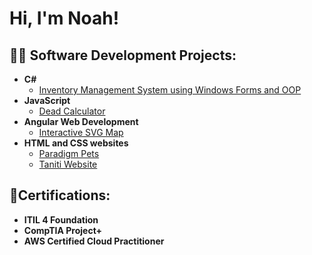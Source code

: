 <h1>Hi, I'm Noah!</h1>

<h2>👨‍💻 Software Development Projects:</h2>

- <b>C#</b>
  - [Inventory Management System using Windows Forms and OOP](https://github.com/NoahDBaldwin/InventoryManagementSystem)
- <b>JavaScript</b>
  - [Dead Calculator](https://github.com/NoahDBaldwin/Dead-Calculator) 
- <b>Angular Web Development</b>
  - [Interactive SVG Map](https://github.com/NoahDBaldwin/SVG-Map)
- <b>HTML and CSS websites</b>
  - [Paradigm Pets](https://github.com/NoahDBaldwin/ParadigmPets-Webpage)
  - [Taniti Website](https://github.com/NoahDBaldwin/Taniti-Website/tree/main)

 
<h2>📜Certifications:</h2>

- <b>ITIL 4 Foundation</b>
- <b>CompTIA Project+</b>
- <b>AWS Certified Cloud Practitioner</b>

<!--
Here are some ideas to get you started:

- 🔭 I’m currently working on ...
- 🌱 I’m currently learning ...
- 👯 I’m looking to collaborate on ...
- 🤔 I’m looking for help with ...
- 💬 Ask me about ...
- 📫 How to reach me: ...
- 😄 Pronouns: ...
- ⚡ Fun fact: ...
-->
